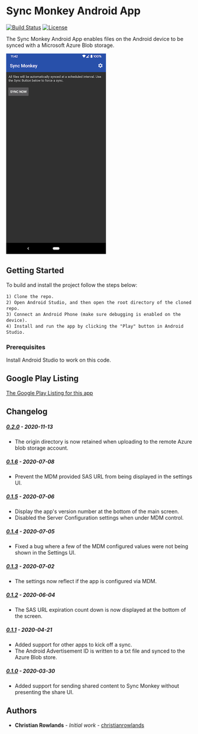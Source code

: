 # Sync Monkey Android App

[![Build Status](https://travis-ci.com/chesapeaketechnology/syncmonkey.svg?branch=develop)](https://travis-ci.com/github/chesapeaketechnology/syncmonkey)
[![License](https://img.shields.io/badge/license-Apache%202-green.svg?style=flat)](https://github.com/chesapeaketechnology/syncmonkey/blob/master/LICENSE)

The Sync Monkey Android App enables files on the Android device to be synced with a Microsoft Azure Blob storage.

![App Screenshot](screenshots/Main_Screenshot_0.0.1.png "The Sync Monkey App Main Screen")

## Getting Started

To build and install the project follow the steps below:

    1) Clone the repo.
    2) Open Android Studio, and then open the root directory of the cloned repo.
    3) Connect an Android Phone (make sure debugging is enabled on the device).
    4) Install and run the app by clicking the "Play" button in Android Studio.

### Prerequisites

Install Android Studio to work on this code.

## Google Play Listing

[The Google Play Listing for this app](https://play.google.com/store/apps/details?id=com.chesapeaketechnology.syncmonkey)

## Changelog

##### [0.2.0](https://github.com/chesapeaketechnology/syncmonkey/releases/tag/v0.2.0) - 2020-11-13
 * The origin directory is now retained when uploading to the remote Azure blob storage account.

##### [0.1.6](https://github.com/chesapeaketechnology/syncmonkey/releases/tag/v0.1.6) - 2020-07-08
 * Prevent the MDM provided SAS URL from being displayed in the settings UI.

##### [0.1.5](https://github.com/chesapeaketechnology/syncmonkey/releases/tag/v0.1.5) - 2020-07-06
 * Display the app's version number at the bottom of the main screen.
 * Disabled the Server Configuration settings when under MDM control.

##### [0.1.4](https://github.com/chesapeaketechnology/syncmonkey/releases/tag/v0.1.4) - 2020-07-05
 * Fixed a bug where a few of the MDM configured values were not being shown in the Settings UI.

##### [0.1.3](https://github.com/chesapeaketechnology/syncmonkey/releases/tag/v0.1.3) - 2020-07-02
 * The settings now reflect if the app is configured via MDM.

##### [0.1.2](https://github.com/chesapeaketechnology/syncmonkey/releases/tag/v0.1.2) - 2020-06-04
 * The SAS URL expiration count down is now displayed at the bottom of the screen.

##### [0.1.1](https://github.com/chesapeaketechnology/syncmonkey/releases/tag/v0.1.1) - 2020-04-21
 * Added support for other apps to kick off a sync.
 * The Android Advertisement ID is written to a txt file and synced to the Azure Blob store.

##### [0.1.0](https://github.com/chesapeaketechnology/syncmonkey/releases/tag/v0.1.0) - 2020-03-30
 * Added support for sending shared content to Sync Monkey without presenting the share UI.

## Authors

* **Christian Rowlands** - *Initial work* - [christianrowlands](https://github.com/christianrowlands)
